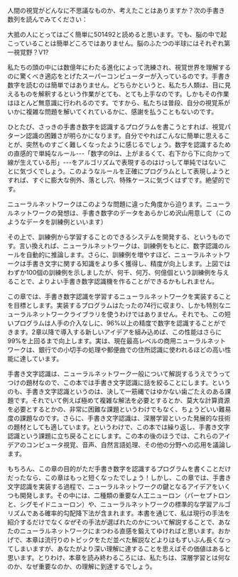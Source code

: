 人間の視覚がどんなに不思議なものか、考えたことはありますか？次の手書き
数列を読んでみてください：

大抵の人にとってはごく簡単に501492と読めると思います。でも、脳の中で起
こっていることは簡単どころではありません。脳のふたつの半球にはそれぞれ第一視覚野？V1?

私たちの頭の中には数億年にわたる進化によって洗練され、視覚世界を理解するのに驚くべき適応をとげたスーパーコンピューターが入っているのです。手書き数字を読むのは簡単ではありません。どちらかというと、私たち人類は、目に見えるものを解釈するという作業がとても、とても上手なのです。しかもその作業はほとんど無意識に行われるのです。ですから、私たちは普段、自分の視覚系がいかに複雑な問題を解いてくれているかに、感謝を払うこともないのです。

ひとたび、さっきの手書き数字を認識するプログラムを書こうとすれば、視覚パターン認識の困難さが明らかになります。自分でやればこんなに簡単に思えることが、突然ものすごく難しくなったように感じるでしょう。数字を認識するための直感的で単純なルール---「数字の9は、上がまるくて、右下から下に向かって線が生えている形」---をアルゴリズムで表現するのはけっして単純ではないことに気づくでしょう。このようなルールを正確にプログラムとして表現しようとすれば、すぐに膨大な例外、落とし穴、特殊ケースに気づくはずです。絶望的です。

ニューラルネットワークはこのような問題に違った角度から迫ります。ニューラルネットワークの発想は、手書き数字のデータをあらかじめ沢山用意して（このようなデータを訓練例といいます）

その上で、訓練例から学習することのできるシステムを開発する、というものです。言い換えれば、ニューラルネットワークは、訓練例をもとに、数字認識のルールを自動的に推論します。さらに、訓練例を増やすほど、ニューラルネットワークは手書き文字に関する知識をより多く獲得し、精度が向上します。上図ではわずか100個の訓練例を示しましたが、何千、何万、何億個という訓練例を与えることで、よりよい手書き数字認識機を作ることができるかもしれません。

この章では、手書き数字認識を学習するニューラルネットワークを実装することを目標とします。実装するプログラムはたったの74行に収まり、しかも特別なニューラルネットワークライブラリを使うわけではありません。それでも、この短いプログラムは人手の介入なしに、96%以上の精度で数字を認識することができます。2章以降で導入する新しいアイデアを組み込めば、この性能はさらに99%を上回るまで向上します。実は、現在最高レベルの商用ニューラルネットワークは、銀行での小切手の処理や郵便曲での住所認識に使われるほどの高い性能に達しています。

手書き文字認識は、ニューラルネットワーク一般について解説するうえでうってつけの題材なので、この本では手書き文字認識に話を絞ることにします。というのも、手書き文字認識というのは、決して一筋縄ではゆかない歯ごたえのある課題です。それでいて例えば極めて複雑な解法を必要とするとか、莫大な計算資源を必要とするとかの、非常に困難な課題というわけでもなく、ちょうどいい難易度の課題なのです。さらに、手書き文字認識は、深層学習といった発展的な技術の題材としても適しています。というわけで、この本では繰り返し、手書き文字認識という課題に立ち戻ることにします。この本の後のほうでは、これらのアイデアのコンピュータ視覚、音声、自然言語処理、その他の分野への応用を議論します。

もちろん、この章の目的がただ手書き数字を認識するプログラムを書くことだけだったなら、この章はもっと短くなったでしょう！しかし、この章では、手書き文字認識を実装する過程で、ニューラルネットワークの鍵となるアイデアをいくつも開発します。その中には、二種類の重要な人工ニューロン（パーセプトロンと、シグモイドニューロン）や、ニューラルネットワークの標準的な学習アルゴリズムである確率的勾配降下法が含まれます。本書を通じて、私は現行の手法を紹介するだけでなく*なぜ*その手法が選ばれたのかについて解説することで、あなたのニューラルネットワークにまつわる直感を鍛えてゆければと思います。おかげで、本章は流行りのトピックをただ並べた解説などよりはもずいぶん長くなってしまいますが、あなたがより深い理解に達することを思えばその価値はあると思います。とりわけ、本章を読み終わるころには、私たちは、深層学習とは何なのか、なぜ重要なのか、の理解に到達するでしょう。